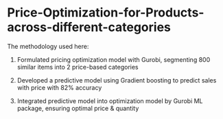 # Price-Optimization-for-Products-across-different-categories
The methodology used here:
1) Formulated pricing optimization model with Gurobi, segmenting 800 similar items into 2 price-based categories

2) Developed a predictive model using Gradient boosting to predict sales with price with 82% accuracy

3) Integrated predictive model into optimization model by Gurobi ML package, ensuring optimal price & quantity
